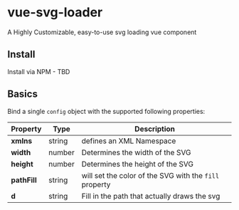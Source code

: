 # vue-svg-loader
A Highly Customizable, easy-to-use svg loading vue component

## Install
Install via NPM - TBD

## Basics
Bind a single `config` object with the supported following properties:

| Property | Type  | Description |
| --- | ---  | --- |
| **xmlns** | string | defines an XML Namespace |
| **width** | number | Determines the width of the SVG |
| **height** | number | Determines the height of the SVG |
| **pathFill** | string | will set the color of the SVG with the `fill` property |
| **d** | string | Fill in the path that actually draws the svg |

